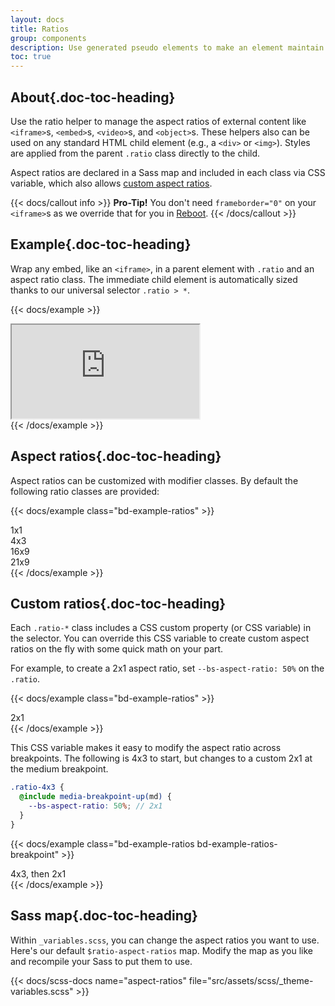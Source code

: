 ```yaml
---
layout: docs
title: Ratios
group: components
description: Use generated pseudo elements to make an element maintain the aspect ratio of your choosing. Perfect for responsively handling video or slideshow embeds based on the width of the parent.
toc: true
---
```


## About{.doc-toc-heading}

Use the ratio helper to manage the aspect ratios of external content like `<iframe>`s, `<embed>`s, `<video>`s, and `<object>`s. These helpers also can be used on any standard HTML child element (e.g., a `<div>` or `<img>`). Styles are applied from the parent `.ratio` class directly to the child.

Aspect ratios are declared in a Sass map and included in each class via CSS variable, which also allows [custom aspect ratios](#custom-ratios).

{{< docs/callout info >}}
**Pro-Tip!** You don't need `frameborder="0"` on your `<iframe>`s as we override that for you in [Reboot](https://getbootstrap.com/docs/5.3/content/reboot/).
{{< /docs/callout >}}

## Example{.doc-toc-heading}

Wrap any embed, like an `<iframe>`, in a parent element with `.ratio` and an aspect ratio class. The immediate child element is automatically sized thanks to our universal selector `.ratio > *`.

{{< docs/example >}}
<div class="ratio ratio-16x9">
  <iframe src="https://www.youtube.com/embed/zpOULjyy-n8?rel=0" title="YouTube video" allowfullscreen></iframe>
</div>
{{< /docs/example >}}

## Aspect ratios{.doc-toc-heading}

Aspect ratios can be customized with modifier classes. By default the following ratio classes are provided:

{{< docs/example class="bd-example-ratios" >}}
<div class="ratio ratio-1x1">
  <div>1x1</div>
</div>
<div class="ratio ratio-4x3">
  <div>4x3</div>
</div>
<div class="ratio ratio-16x9">
  <div>16x9</div>
</div>
<div class="ratio ratio-21x9">
  <div>21x9</div>
</div>
{{< /docs/example >}}

## Custom ratios{.doc-toc-heading}

Each `.ratio-*` class includes a CSS custom property (or CSS variable) in the selector. You can override this CSS variable to create custom aspect ratios on the fly with some quick math on your part.

For example, to create a 2x1 aspect ratio, set `--bs-aspect-ratio: 50%` on the `.ratio`.

{{< docs/example class="bd-example-ratios" >}}
<div class="ratio" style="--bs-aspect-ratio: 50%;">
  <div>2x1</div>
</div>
{{< /docs/example >}}

This CSS variable makes it easy to modify the aspect ratio across breakpoints. The following is 4x3 to start, but changes to a custom 2x1 at the medium breakpoint.

```scss
.ratio-4x3 {
  @include media-breakpoint-up(md) {
    --bs-aspect-ratio: 50%; // 2x1
  }
}
```

{{< docs/example class="bd-example-ratios bd-example-ratios-breakpoint" >}}
<div class="ratio ratio-4x3">
  <div>4x3, then 2x1</div>
</div>
{{< /docs/example >}}

## Sass map{.doc-toc-heading}

Within `_variables.scss`, you can change the aspect ratios you want to use. Here's our default `$ratio-aspect-ratios` map. Modify the map as you like and recompile your Sass to put them to use.

{{< docs/scss-docs name="aspect-ratios" file="src/assets/scss/_theme-variables.scss" >}}
